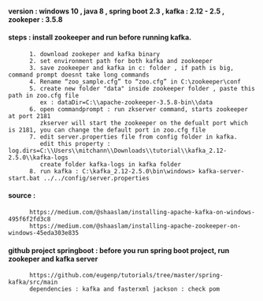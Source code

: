 #### version : windows 10 , java 8 , spring boot 2.3 , kafka : 2.12 - 2.5 , zookeper : 3.5.8

#### steps : install zookeeper and run before running kafka.

          1. download zookeper and kafka binary 
          2. set environment path for both kafka and zookeeper
          3. save zookeeper and kafka in c: folder , if path is big, command prompt doesnt take long commands
          4. Rename “zoo_sample.cfg” to “zoo.cfg” in C:\zookeeper\conf
          5. create new folder "data" inside zookeeper folder , paste this path in zoo.cfg file
             ex : dataDir=C:\\apache-zookeeper-3.5.8-bin\\data
          6. open commandprompt : run zkserver command, starts zookeeper at port 2181
             zkserver will start the zookeeper on the defualt port which is 2181, you can change the default port in zoo.cfg file
          7. edit server.properties file from config folder in kafka.
             edit this property : log.dirs=C:\\Users\\mitchann\\Downloads\\tutorial\\kafka_2.12-2.5.0\\kafka-logs
             create folder kafka-logs in kafka folder
          8. run kafka : C:\kafka_2.12-2.5.0\bin\windows> kafka-server-start.bat ../../config/server.properties

#### source : 

          https://medium.com/@shaaslam/installing-apache-kafka-on-windows-495f6f2fd3c8
          https://medium.com/@shaaslam/installing-apache-zookeeper-on-windows-45eda303e835
          
#### github project springboot : before you run spring boot project, run zookeper and kafka server

          https://github.com/eugenp/tutorials/tree/master/spring-kafka/src/main
          dependencies : kafka and fasterxml jackson : check pom
          
